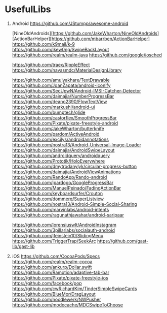 UsefulLibs
==========
1. Android
	https://github.com/JStumpp/awesome-android

	[NineOldAndroids][https://github.com/JakeWharton/NineOldAndroids]
	[ActionBarHelper][https://github.com/mbarrben/ActionBarHelper]
	https://github.com/k9mail/k-9
	https://github.com/ikew0ng/SwipeBackLayout
	https://github.com/realm/realm-java
	https://github.com/google/iosched

	https://github.com/traex/RippleEffect
	https://github.com/navasmdc/MaterialDesignLibrary

	https://github.com/amulyakhare/TextDrawable
	https://github.com/JoanZapata/android-iconify
	https://github.com/SecUpwN/Android-IMSI-Catcher-Detector
	https://github.com/daimajia/NumberProgressBar
	https://github.com/deano2390/FlowTextView
	https://github.com/markushi/android-ui
	https://github.com/bumptech/glide
	https://github.com/castorflex/SmoothProgressBar
	https://github.com/Pixate/pixate-freestyle-android
	https://github.com/JakeWharton/butterknife
	https://github.com/pardom/ActiveAndroid
	https://github.com/excilys/androidannotations
	https://github.com/nostra13/Android-Universal-Image-Loader
	https://github.com/daimajia/AndroidSwipeLayout
	https://github.com/androidquery/androidquery
	https://github.com/Prototik/HoloEverywhere
	https://github.com/dmytrodanylyk/circular-progress-button
	https://github.com/daimajia/AndroidViewAnimations
	https://github.com/RandoApp/Rando-android
	https://github.com/jpardogo/GoogleProgressBar
	https://github.com/ManuelPeinado/FadingActionBar
	https://github.com/keyboardsurfer/Crouton
	https://github.com/dommerq/SuperListview
	https://github.com/nostra13/Android-Simple-Social-Sharing
	https://github.com/marvinlabs/android-intents
	https://github.com/ragunathjawahar/android-saripaar

	https://github.com/lorensiuswlt/AndroidInstagram
	https://github.com/3pillarlabs/socialauth-android
	https://github.com/jfeinstein10/SlidingMenu
	https://github.com/TriggerTrap/SeekArc
	https://github.com/gast-lib/gast-lib
2. iOS
	https://github.com/CocoaPods/Specs
	https://github.com/realm/realm-cocoa
	https://github.com/ankurp/Dollar.swift
	https://github.com/Ramotion/adaptive-tab-bar
	https://github.com/Pixate/pixate-freestyle-ios
	https://github.com/facebook/pop
	https://github.com/cwRichardKim/TinderSimpleSwipeCards
	https://github.com/BlueMor/DragLayout
	https://github.com/noodlewerk/NWPusher
	https://github.com/modocache/MDCSwipeToChoose
